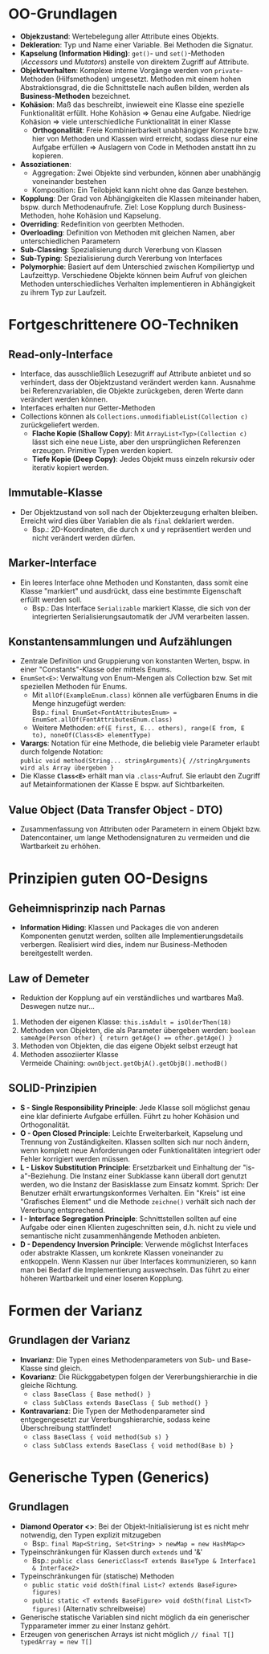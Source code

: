 # OO-Grundlagen
* **Objekzustand**: Wertebelegung aller Attribute eines Objekts.
* **Dekleration**: Typ und Name einer Variable. Bei Methoden die Signatur.
* **Kapselung (Information Hiding)**: `get()`- und `set()`-Methoden (_Accessors_ und _Mutators_) anstelle von direktem Zugriff auf Attribute. 
* **Objektverhalten**: Komplexe interne Vorgänge werden von `private`-Methoden (Hilfsmethoden) umgesetzt. Methoden mit einem hohen Abstraktionsgrad, die die Schnittstelle nach außen bilden, werden als **Business-Methoden** bezeichnet.
* **Kohäsion**: Maß das beschreibt, inwieweit eine Klasse eine spezielle Funktionalität erfüllt. Hohe Kohäsion ⇒ Genau eine Aufgabe. Niedrige Kohäsion ⇒ viele unterschiedliche Funktionalität in einer Klasse 
  * **Orthogonalität**: Freie Kombinierbarkeit unabhängiger Konzepte bzw. hier von Methoden und Klassen wird erreicht, sodass diese nur eine Aufgabe erfüllen ⇒ Auslagern von Code in Methoden anstatt ihn zu kopieren.
* **Assoziationen**:
  * Aggregation: Zwei Objekte sind verbunden, können aber unabhängig voneinander bestehen
  * Komposition: Ein Teilobjekt kann nicht ohne das Ganze bestehen.
* **Kopplung**: Der Grad von Abhängigkeiten die Klassen miteinander haben, bspw. durch Methodenaufrufe. Ziel: Lose Kopplung durch Business-Methoden, hohe Kohäsion und Kapselung.
* **Overriding**: Redefinition von geerbten Methoden.
* **Overloading**: Definition von Methoden mit gleichen Namen, aber unterschiedlichen Parametern
* **Sub-Classing**: Spezialisierung durch Vererbung von Klassen
* **Sub-Typing**: Spezialisierung durch Vererbung von Interfaces
* **Polymorphie**: Basiert auf dem Unterschied zwischen Kompiliertyp und Laufzeittyp. Verschiedene Objekte können beim Aufruf von gleichen Methoden unterschiedliches Verhalten implementieren in Abhängigkeit zu ihrem Typ zur Laufzeit.

# Fortgeschrittenere OO-Techniken
## Read-only-Interface
* Interface, das ausschließlich Lesezugriff auf Attribute anbietet und so verhindert, dass der Objektzustand verändert werden kann. Ausnahme bei Referenzvariablen, die Objekte zurückgeben, deren Werte dann verändert werden können.
* Interfaces erhalten nur Getter-Methoden
* Collections können als `Collections.unmodifiableList(Collection c)` zurückgeliefert werden.
  * **Flache Kopie (Shallow Copy)**: Mit `ArrayList<Typ>(Collection c)` lässt sich eine neue Liste, aber den ursprünglichen Referenzen erzeugen. Primitive Typen werden kopiert.
  * **Tiefe Kopie (Deep Copy)**: Jedes Objekt muss einzeln rekursiv oder iterativ kopiert werden.

## Immutable-Klasse
* Der Objektzustand von soll nach der Objekterzeugung erhalten bleiben. Erreicht wird dies über Variablen die als `final` deklariert werden.
  * Bsp.: 2D-Koordinaten, die durch x und y repräsentiert werden und nicht verändert  werden dürfen.
## Marker-Interface
* Ein leeres Interface ohne Methoden und Konstanten, dass somit eine Klasse "markiert" und ausdrückt, dass eine bestimmte Eigenschaft erfüllt werden soll. 
  * Bsp.: Das Interface `Serializable` markiert Klasse, die sich von der integrierten Serialisierungsautomatik der JVM verarbeiten lassen.

## Konstantensammlungen und Aufzählungen
* Zentrale Definition und Gruppierung von konstanten Werten, bspw. in einer "Constants"-Klasse oder mittels Enums.
* `EnumSet<E>`: Verwaltung von Enum-Mengen als Collection bzw. Set mit speziellen Methoden für Enums. 
  * Mit `allOf(ExampleEnum.class)` können alle verfügbaren Enums in die Menge hinzugefügt werden:  
  Bsp.: `final EnumSet<FontAttributesEnum> = EnumSet.allOf(FontAttributesEnum.class)`
  * Weitere Methoden: `of(E first, E... others), range(E from, E to), noneOf(Class<E> elementType)`
* **Varargs**: Notation für eine Methode, die beliebig viele Parameter erlaubt durch folgende Notation:  
`public void method(String... stringArguments){ //stringArguments wird als Array übergeben }`
* Die Klasse **`Class<E>`** erhält man via `.class`-Aufruf. Sie erlaubt den Zugriff auf Metainformationen der Klasse E bspw. auf Sichtbarkeiten.

## Value Object (Data Transfer Object - DTO)
* Zusammenfassung von Attributen oder Parametern in einem Objekt bzw. Datencontainer, um lange Methodensignaturen zu vermeiden und die Wartbarkeit zu erhöhen.

# Prinzipien guten OO-Designs

## Geheimnisprinzip nach Parnas
* **Information Hiding**: Klassen und Packages die von anderen Komponenten genutzt werden, sollten alle Implementierungsdetails verbergen. Realisiert wird dies, indem nur Business-Methoden bereitgestellt werden.
## Law of Demeter
* Reduktion der Kopplung auf ein verständliches und wartbares Maß. Deswegen nutze nur...
1. Methoden der eigenen Klasse: `this.isAdult = isOlderThen(18)`
2. Methoden von Objekten, die als Parameter übergeben werden: `boolean sameAge(Person other) { return getAge() == other.getAge() }`
3. Methoden von Objekten, die das eigene Objekt selbst erzeugt hat
4. Methoden assoziierter Klasse  
Vermeide Chaining: `ownObject.getObjA().getObjB().methodB()`
## SOLID-Prinzipien
* **S - Single Responsibility Principle**: Jede Klasse soll möglichst genau eine klar definierte Aufgabe erfüllen. Führt zu hoher Kohäsion und Orthogonalität.
* **O - Open Closed Principle**: Leichte Erweiterbarkeit, Kapselung und Trennung von Zuständigkeiten. Klassen sollten sich nur noch ändern, wenn komplett neue Anforderungen oder Funktionalitäten integriert oder Fehler korrigiert werden müssen.
* **L - Liskov Substitution Principle**: Ersetzbarkeit und Einhaltung der "is-a"-Beziehung. Die Instanz einer Subklasse kann überall dort genutzt werden, wo die Instanz der Basisklasse zum Einsatz kommt. Sprich: Der Benutzer erhält erwartungskonformes Verhalten. Ein "Kreis" ist eine "Grafisches Element" und die Methode `zeichne()` verhält sich nach der Vererbung entsprechend.
* **I - Interface Segregation Principle**: Schnittstellen sollten auf eine Aufgabe oder einen Klienten zugeschnitten sein, d.h. nicht zu viele und semantische nicht zusammenhängende Methoden anbieten.
* **D - Dependency Inversion Principle**: Verwende möglichst Interfaces oder abstrakte Klassen, um konkrete Klassen voneinander zu entkoppeln. Wenn Klassen nur über Interfaces kommunizieren, so kann man bei Bedarf die Implementierung auswechseln. Das führt zu einer höheren Wartbarkeit und einer loseren Kopplung. 

# Formen der Varianz
## Grundlagen der Varianz
* **Invarianz**: Die Typen eines Methodenparameters von Sub- und Base-Klasse sind gleich.
* **Kovarianz**: Die Rückggabetypen folgen der Vererbungshierarchie in die gleiche Richtung. 
  * `class BaseClass { Base method() } `
  * `class SubClass extends BaseClass { Sub method() }`
* **Kontravarianz**: Die Typen der Methodenparameter sind entgegengesetzt zur Vererbungshierarchie, sodass keine Überschreibung stattfindet!
  * `class BaseClass { void method(Sub s) } `
  * `class SubClass extends BaseClass { void method(Base b) }`

# Generische Typen (Generics)
## Grundlagen
* **Diamond Operator <>**: Bei der Objekt-Initialisierung ist es nicht mehr notwendig, den Typen explizit mitzugeben
  * Bsp:. `final Map<String, Set<String> > newMap = new HashMap<>`
* Typeinschränkungen für Klassen durch `extends` und '&'
  * Bsp.: `public class GenericClass<T extends BaseType & Interface1 & Interface2>`
* Typeinschränkungen für (statische) Methoden
  * `public static void doSth(final List<? extends BaseFigure> figures)`
  * `public static <T extends BaseFigure> void doSth(final List<T> figures)` (Alternativ schreibweise)
* Generische statische Variablen sind nicht möglich da ein generischer Typparameter immer zu einer Instanz gehört. 
* Erzeugen von generischen Arrays ist nicht möglich `// final T[] typedArray = new T[]`
